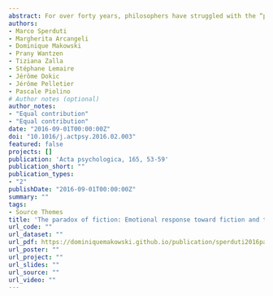 ```yaml
---
abstract: For over forty years, philosophers have struggled with the “paradox of fiction”, which is the issue of how we can get emotionally involved with fictional characters and events. The few neuroscientific studies investigating the distinction between the processing of real and fictional entities have evidenced that midline cortical structures and lateral fronto-parietal regions are more engaged for real and fictional entities, respectively. Interestingly, the former network is engaged in autobiographical memory retrieval and self-reference, processes that are known to boost emotional reactivity, while the latter underpins emotion regulation. Thus, a possible modulation of the emotional response according to the nature (real or fictional) of the stimulus is conceivable. To test this hypothesis, we presented short emotional (negative and positive) and neutral video as fictional or real. For negative material, we found that subjective emotional experience, but not physiological arousal measured by electrodermal activity, was reduced in the fictional condition. Moreover, the amount of personal memories linked to the scenes counteracted this effect boosting the subjective emotional response. On the contrary, personal memories elicited by the scenes, but not fiction, modulate the emotional response for positive material. These results suggest that when a stimulus triggers a personal memory, the emotional response is less prone to be modulated by contextual factors, and suggest that personal engagement could be responsible for emotional reaction toward fiction. We discuss these results in the emotion regulation framework and underline their implications in informing theoretical accounts of emotion in the neuroscientific domain and the philosophical debate on the paradox of emotional response to fiction.
authors:
- Marco Sperduti
- Margherita Arcangeli
- Dominique Makowski
- Prany Wantzen
- Tiziana Zalla
- Stéphane Lemaire
- Jérôme Dokic
- Jérôme Pelletier
- Pascale Piolino
# Author notes (optional)
author_notes:
- "Equal contribution"
- "Equal contribution"
date: "2016-09-01T00:00:00Z"
doi: "10.1016/j.actpsy.2016.02.003"
featured: false
projects: []
publication: 'Acta psychologica, 165, 53-59'
publication_short: ""
publication_types:
- "2"
publishDate: "2016-09-01T00:00:00Z"
summary: ""
tags:
- Source Themes
title: 'The paradox of fiction: Emotional response toward fiction and the modulatory role of self-relevance'
url_code: ""
url_dataset: ""
url_pdf: https://dominiquemakowski.github.io/publication/sperduti2016paradox/sperduti2016paradox.pdf
url_poster: ""
url_project: ""
url_slides: ""
url_source: ""
url_video: ""
---
```

